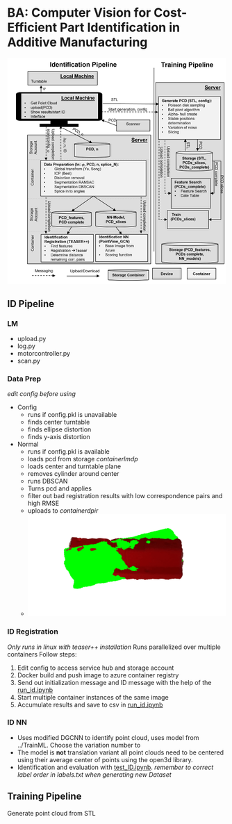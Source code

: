 # BA: Computer Vision for Cost-Efficient Part Identification in Additive Manufacturing

![alt text](images/pipeline_img.png)

## ID Pipeline

### LM
* upload.py
* log.py
* motorcontroller.py
* scan.py

### Data Prep
*edit config before using*
* Config
    * runs if config.pkl is unavailable
    * finds center turntable
    * finds ellipse distortion
    * finds y-axis distortion
* Normal
    * runs if config.pkl is available
    * loads pcd from storage *containerlmdp*
    * loads center and turntable plane
    * removes cylinder around center
    * runs DBSCAN
    * Turns pcd and applies 
    * filter out bad registration results with low correspondence pairs and high RMSE
    * uploads to *containerdpir*
    * ![alt text](images/AnimationICP.gif)

### ID Registration
*Only runs in linux with teaser++ installation*
Runs parallelized over multiple containers
Follow steps:
1. Edit config to access service hub and storage account
2. Docker build and push image to azure container registry
3. Send out initialization message and ID message with the help of the [run_id.ipynb](IdentificationReg/run_id.ipynb)
4. Start multiple container instances of the same image
5. Accumulate results and save to csv in [run_id.ipynb](IdentificationReg/run_id.ipynb)

### ID NN
* Uses modified DGCNN to identify point cloud, uses model from ../TrainML. Choose the variation number to 
* The model is **not** translation variant all point clouds need to be centered using their average center of points using the open3d library. 
* Identification and evaluation with [test_ID.ipynb](IdentificationML/test_ID.ipynb). *remember to correct label order in labels.txt when generating new Dataset*

## Training Pipeline
Generate point cloud from STL


